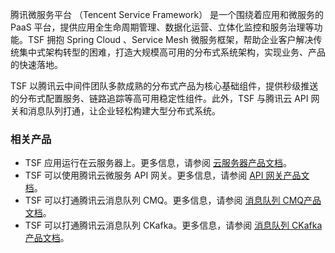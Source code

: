 腾讯微服务平台 （Tencent Service Framework） 是一个围绕着应用和微服务的 PaaS 平台，提供应用全生命周期管理、数据化运营、立体化监控和服务治理等功能。TSF 拥抱 Spring Cloud 、Service Mesh 微服务框架，帮助企业客户解决传统集中式架构转型的困难，打造大规模高可用的分布式系统架构，实现业务、产品的快速落地。

TSF 以腾讯云中间件团队多款成熟的分布式产品为核心基础组件，提供秒级推送的分布式配置服务、链路追踪等高可用稳定性组件。此外，TSF 与腾讯云 API 网关和消息队列打通，让企业轻松构建大型分布式系统。

### 相关产品
* TSF 应用运行在云服务器上。更多信息，请参阅 [云服务器产品文档](https://cloud.tencent.com/doc/product/213)。
* TSF 可以使用腾讯云微服务 API 网关。更多信息，请参阅 [API 网关产品文档](https://cloud.tencent.com/document/product/628)。
* TSF 可以打通腾讯云消息队列 CMQ。更多信息，请参阅 [消息队列 CMQ产品文档](https://cloud.tencent.com/document/product/406)。
* TSF 可以打通腾讯云消息队列 CKafka。更多信息，请参阅 [消息队列 CKafka产品文档](https://cloud.tencent.com/document/product/597)。




